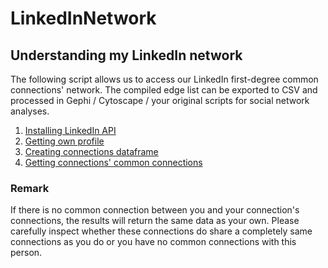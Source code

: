 # LinkedInNetwork

## **Understanding my LinkedIn network**
The following script allows us to access our LinkedIn first-degree common connections' network. The compiled edge list can be exported to CSV and processed in Gephi / Cytoscape / your original scripts for social network analyses.

1. [Installing LinkedIn API](#Installing-LinkedIn-API-by-tomquirk)
2. [Getting own profile](#Getting-own-profile)
3. [Creating connections dataframe](#Creating-dataframe-for-own-connections)
4. [Getting connections' common connections](#Getting-connections'-common-connections)

### **Remark**
If there is no common connection between you and your connection's connections, the results will return the same data as your own. Please carefully inspect whether these connections do share a completely same connections as you do or you have no common connections with this person.
